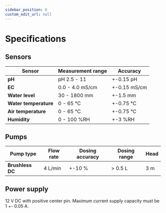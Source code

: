 ```yaml
---
sidebar_position: 6
custom_edit_url: null
---
```


# Specifications

## Sensors

| Sensor                | Measurement range | Accuracy     |
| --------------------- | ----------------- | ------------ |
| **pH**                | pH 2.5 - 11       | +-0.15 pH    |
| **EC**                | 0.0 - 4.0 mS/cm   | +-0.15 mS/cm |
| **Water level**       | 30 - 1800 mm      | +-1.5 mm     |
| **Water temperature** | 0 - 65 °C         | +-0.75 °C    |
| **Air temperature**   | 0 - 65 °C         | +-0.75 °C    |
| **Humidity**          | 0 - 100 %RH       | +-3 %RH      |

## Pumps

| Pump type        | Flow rate | Dosing accuracy | Dosing range | Head |
| ---------------- | --------- | --------------- | ------------ | ---- |
| **Brushless DC** | 4 L/min   | +-10 %          | > 0.5 L      | 3 m  |

## Power supply

12 V DC with positive center pin. Maximum current supply capacity must be 1 +- 0.05 A.
